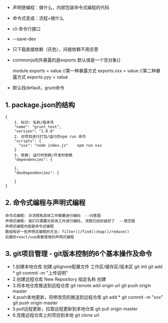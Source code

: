 * 声明使编程：做什么，内部包装命令式编程的代码
* 命令式变成：流程+做什么
* cli 命令行接口
* --save-dev
* 只下载直接依赖（灰色），间接依赖不用去管
* commonjs向外暴露的是exports
     默认值是一个空对象{}

    module.exports = value  //第一种暴露方式
    exports.xxx = value  //第二种暴露方式
    exports.yyy = value

* 默认找default，grunt命令

## 1. package.json的结构
    {
        1. 标识: 名称/版本号
        "name": "grunt_test",
        "version": "1.0.0"
        2. 对项目进行打包/运行的npm run 命令
        "scripts": {
          "xxx": "node index.js"    npm run xxx
        }
        3. 依赖: 运行时依赖/开发时依赖
        "dependencies": {

        },
        "devDependencies": {

        }
    }
## 2. 命令式编程与声明式编程
    命令式编程: 对流程和具体工作都要进行编码  --问答题
    声明式编程: 我们只需要对具体工作进行编码, 流程已经封装好了  --填空题
    声明式编程内部是命令式编程
    数组有好一些声明式编程的方法: filter()/find()/map()/reduce()
    后面的react/vue库都使用的声明式编程

## 3. git项目管理 - git版本控制的6个基本操作及命令
* 1.创建本地仓库
    创建.gitignore配置文件
    工作区/缓存区/版本区
    git init
    git add *
    git commit -m "上传说明"
* 2.创建远程仓库
    New Repository
    指定名称
    创建
* 3.将本地仓库推送到远程仓库
    git remote add origin url
	git push origin master
* 4.push本地更新，将修改完的推送到远程仓库
    git add *
    git commit -m "xxx"
    git push origin master
* 5.pull远程更新，拉取远程更新到本地仓库
	git pull origin master
* 6.克隆远程仓库上的项目到本地
	git clone url